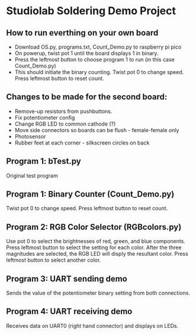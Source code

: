 # Studiolab Soldering Demo Project

##  How to run everthing on your own board
- Download OS.py, programs.txt, Count_Demo.py to raspberry pi pico
- On powerup, twist pot 1 until the board displays  1 in binary.
- Press the leftmost button to choose program 1 to run (in this case Count_Demo.py)
- This should initiate the binary counting.  Twist pot 0 to change speed.  Press leftmost button to reset count.

## Changes to be made for the second board:
- Remove-up resistors from pushbuttons.
- Fix potentiometer config
- Change RGB LED to common cathode (?)
- Move side connectors so boards can be flush - female-female only
- Photosensor
- Rubber feet at each corner - silkscreen circles on back

## Program 1: bTest.py
Original test program

## Program 1: Binary Counter (Count_Demo.py)
Twist pot 0 to change speed.  Press leftmost button to reset count.

## Program 2: RGB Color Selector (RGBcolors.py)
Use pot 0 to select the brightnesses of red, green, and blue components.  Press leftmost button to select the setting for each color.  After the three magnitudes are selected, the RGB LED will disply the resultant color.  Press leftmost button to select another color.

## Program 3: UART sending demo
Sends the value of the potentiometer binary setting from both connections.

## Program 4: UART receiving demo
Receives data on UART0 (right hand connector) and displays on LEDs.
